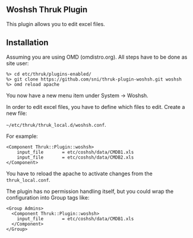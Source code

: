 ## Woshsh Thruk Plugin

This plugin allows you to edit excel files.

## Installation

Assuming you are using OMD (omdistro.org).
All steps have to be done as site user:

    %> cd etc/thruk/plugins-enabled/
    %> git clone https://github.com/sni/thruk-plugin-woshsh.git woshsh
    %> omd reload apache

You now have a new menu item under System -> Woshsh.

In order to edit excel files, you have to define which files to edit. Create a
new file:

`~/etc/thruk/thruk_local.d/woshsh.conf`.

For example:

    <Component Thruk::Plugin::woshsh>
        input_file       = etc/coshsh/data/CMDB1.xls
        input_file       = etc/coshsh/data/CMDB2.xls
    </Component>

You have to reload the apache to activate changes
from the `thruk_local.conf`.

The plugin has no permission handling itself, but you could wrap the
configuration into Group tags like:

    <Group Admins>
      <Component Thruk::Plugin::woshsh>
        input_file       = etc/coshsh/data/CMDB1.xls
      </Component>
    </Group>
